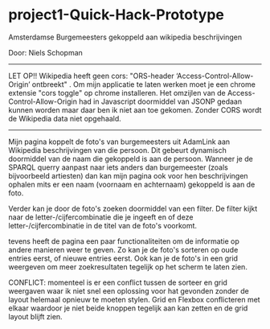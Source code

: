 # project1-Quick-Hack-Prototype

Amsterdamse Burgemeesters gekoppeld aan wikipedia beschrijvingen

Door: Niels Schopman
______________________________________________________________________________________________________________________________

LET OP!! Wikipedia heeft geen cors: "ORS-header ‘Access-Control-Allow-Origin’ ontbreekt" . Om mijn applicatie te laten werken moet je een chrome extensie "cors toggle" op chrome installeren. Het omzijlen van de Access-Control-Allow-Origin had in Javascript doormiddel van JSONP gedaan kunnen worden maar daar ben ik niet aan toe gekomen. Zonder CORS wordt de Wikipedia data niet opgehaald.
______________________________________________________________________________________________________________________________

Mijn pagina koppelt de foto's van burgemeesters uit AdamLink aan Wikipedia beschrijvingen van die persoon. Dit gebeurt dynamisch doormiddel van de naam die gekoppeld is aan de persoon. Wanneer je de SPARQL querry aanpast naar iets anders dan burgemeester (zoals bijvoorbeeld artiesten) dan kan mijn pagina ook voor hen beschrijvingen ophalen mits er een naam (voornaam en achternaam) gekoppeld is aan de foto. 

Verder kan je door de foto's zoeken doormiddel van een filter. De filter kijkt naar de letter-/cijfercombinatie die je ingeeft en of deze letter-/cijfercombinatie in de titel van de foto's voorkomt. 

tevens heeft de pagina een paar functionaliteiten om de informatie op andere manieren weer te geven. Zo kan je de foto's sorteren op oude entries eerst, of nieuwe entries eerst. Ook kan je de foto's in een grid weergeven om meer zoekresultaten tegelijk op het scherm te laten zien. 

CONFLICT: momenteel is er een conflict tussen de sorteer en grid weergaven waar ik niet snel een oplossing voor hat gevonden zonder de layout helemaal opnieuw te moeten stylen. Grid en Flexbox conflicteren met elkaar waardoor je niet beide knoppen tegelijk aan kan zetten en de grid layout blijft zien. 

